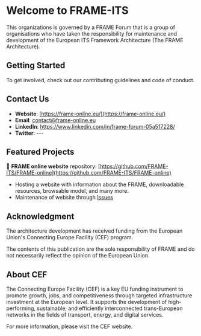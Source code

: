 # Welcome to FRAME-ITS

This organizations is governed by a FRAME Forum that is a group of organisations who have taken the responsibility for maintenance and development of the European ITS Framework Architecture (The FRAME Architecture). 

## Getting Started
To get involved, check out our contributing guidelines and code of conduct.

## Contact Us
- **Website**: [https://frame-online.eu/](https://frame-online.eu/)
- **Email**: contact@frame-online.eu
- **LinkedIn**: https://www.linkedin.com/in/frame-forum-05a517228/
- **Twitter**: ---

## Featured Projects

🌈 **FRAME online website** repository: [https://github.com/FRAME-ITS/FRAME-online](https://github.com/FRAME-ITS/FRAME-online)
- Hosting a website with information about the FRAME, downloadable resources, browsable model, and many more.
- Maintenance of website through [Issues](https://github.com/FRAME-ITS/FRAME-online/issues)
  
## Acknowledgment

The architecture development has received funding from the European Union's Connecting Europe Facility (CEF) program.

The contents of this publication are the sole responsibility of FRAME and do not necessarily reflect the opinion of the European Union.

## About CEF

The Connecting Europe Facility (CEF) is a key EU funding instrument to promote growth, jobs, and competitiveness through targeted infrastructure investment at the European level. It supports the development of high-performing, sustainable, and efficiently interconnected trans-European networks in the fields of transport, energy, and digital services.

For more information, please visit the CEF website.

<!--

**Here are some ideas to get you started:**

🙋‍♀️ A short introduction - what is your organization all about?
🌈 Contribution guidelines - how can the community get involved?
👩‍💻 Useful resources - where can the community find your docs? Is there anything else the community should know?
🍿 Fun facts - what does your team eat for breakfast?
🧙 Remember, you can do mighty things with the power of [Markdown](https://docs.github.com/github/writing-on-github/getting-started-with-writing-and-formatting-on-github/basic-writing-and-formatting-syntax)
-->

